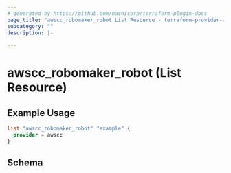 ```yaml
---
# generated by https://github.com/hashicorp/terraform-plugin-docs
page_title: "awscc_robomaker_robot List Resource - terraform-provider-awscc"
subcategory: ""
description: |-
  
---
```


# awscc_robomaker_robot (List Resource)



## Example Usage

```terraform
list "awscc_robomaker_robot" "example" {
  provider = awscc
}
```

<!-- schema generated by tfplugindocs -->
## Schema
